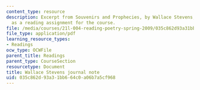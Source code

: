```yaml
---
content_type: resource
description: Excerpt from Souvenirs and Prophecies, by Wallace Stevens, presented
  as a reading assignment for the course.
file: /media/courses/21l-004-reading-poetry-spring-2009/035c862d93a31bb664c0a06b7a5cf968_MIT21l004s09read04stevens.pdf
file_type: application/pdf
learning_resource_types:
- Readings
ocw_type: OCWFile
parent_title: Readings
parent_type: CourseSection
resourcetype: Document
title: Wallace Stevens journal note
uid: 035c862d-93a3-1bb6-64c0-a06b7a5cf968
---
```

